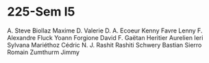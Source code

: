 # 225-Sem I5

A. Steve
Biollaz Maxime
D. Valerie
D. A.
Ecoeur Kenny
Favre Lenny
F. Alexandre
Fluck Yoann
Forgione David
F. Gaëtan
Heritier Aurelien
Ieri Sylvana
Mariéthoz Cédric
N. J.
Rashit Rashiti
Schwery Bastian
Sierro Romain
Zumthurm Jimmy
